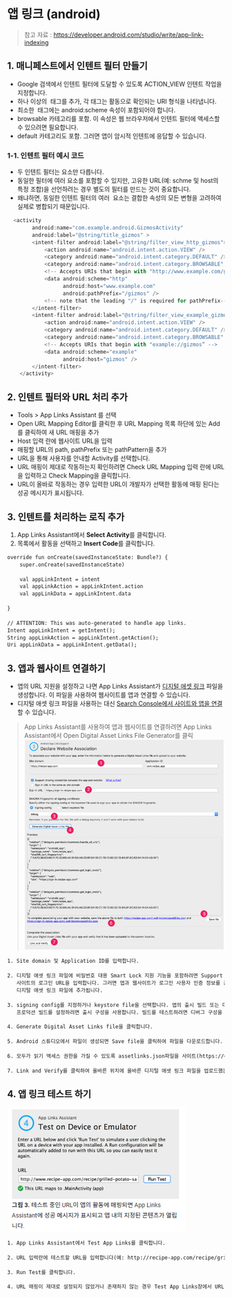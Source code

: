 # 앱 링크 (android)
> 참고 자료 : https://developer.android.com/studio/write/app-link-indexing

## 1. 매니페스트에서 인텐트 필터 만들기

* Google 검색에서 인텐트 필터에 도달할 수 있도록 ACTION_VIEW 인텐트 작업을 지정합니다.
* 하나 이상의 <data> 태그를 추가, 각 태그는 활동으로 확인되는 URI 형식을 나타냅니다. 
* 최소한 <data> 태그에는 android:scheme 속성이 포함되어야 합니다.
* browsable 카테고리를 포함. 이 속성은 웹 브라우저에서 인텐트 필터에 액세스할 수 있으려면 필요합니다. 
* default 카테고리도 포함. 그러면 앱이 암시적 인텐트에 응답할 수 있습니다.
  
### 1-1. 인텐트 필터 예시 코드
  
* 두 인텐트 필터는 <data>요소만 다릅니다. 
* 동일한 필터에 여러 <data>요소를 포함할 수 있지만, 고유한 URL(예: schme 및 host의 특정 조합)을 선언하려는 경우 별도의 필터를 만드는 것이 중요합니다. 
* 왜냐하면, 동일한 인텐트 필터의 여러 <data> 요소는 결합한 속성의 모든 변형을 고려하여 실제로 병합되기 때문입니다.  
  
```javaScript
  <activity
        android:name="com.example.android.GizmosActivity"
        android:label="@string/title_gizmos" >
        <intent-filter android:label="@string/filter_view_http_gizmos">
            <action android:name="android.intent.action.VIEW" />
            <category android:name="android.intent.category.DEFAULT" />
            <category android:name="android.intent.category.BROWSABLE" />
            <!-- Accepts URIs that begin with "http://www.example.com/gizmos” -->
            <data android:scheme="http"
                  android:host="www.example.com"
                  android:pathPrefix="/gizmos" />
            <!-- note that the leading "/" is required for pathPrefix-->
        </intent-filter>
        <intent-filter android:label="@string/filter_view_example_gizmos">
            <action android:name="android.intent.action.VIEW" />
            <category android:name="android.intent.category.DEFAULT" />
            <category android:name="android.intent.category.BROWSABLE" />
            <!-- Accepts URIs that begin with "example://gizmos” -->
            <data android:scheme="example"
                  android:host="gizmos" />
        </intent-filter>
    </activity>
```  
  
## 2. 인텐트 필터와 URL 처리 추가
  
* Tools > App Links Assistant 를 선택
* Open URL Mapping Editor를 클릭한 후 URL Mapping 목록 하단에 있는 Add를 클릭하여 새 URL 매핑을 추가
* Host 입력 란에 웹사이트 URL을 입력
* 매핑할 URL의 path, pathPrefix 또는 pathPattern을 추가
* URL을 통해 사용자를 안내할 Activity를 선택합니다.
* URL 매핑이 제대로 작동하는지 확인하려면 Check URL Mapping 입력 란에 URL을 입력하고 Check Mapping을 클릭합니다. 
* URL이 올바로 작동하는 경우 입력한 URL이 개발자가 선택한 활동에 매핑 된다는 성공 메시지가 표시됩니다.  
  

## 3. 인텐트를 처리하는 로직 추가
  
1. App Links Assistant에서 **Select Activity**를 클릭합니다.
2. 목록에서 활동을 선택하고 **Insert Code**를 클릭합니다.

```xml
override fun onCreate(savedInstanceState: Bundle?) {
    super.onCreate(savedInstanceState)

    val appLinkIntent = intent
    val appLinkAction = appLinkIntent.action
    val appLinkData = appLinkIntent.data

}
  
// ATTENTION: This was auto-generated to handle app links.
Intent appLinkIntent = getIntent();
String appLinkAction = appLinkIntent.getAction();
Uri appLinkData = appLinkIntent.getData();  
```  
  
## 3. 앱과 웹사이트 연결하기
  
* 앱의 URL 지원을 설정하고 나면 App Links Assistant가 [디지털 애셋 링크](https://developer.android.com/training/app-links/verify-android-applinks#web-assoc) 파일을 생성합니다. 이 파일을 사용하여 웹사이트를 앱과 연결할 수 있습니다.
* 디지털 애셋 링크 파일을 사용하는 대신 [Search Console에서 사이트와 앱을 연결](https://support.google.com/webmasters/answer/6212023)할 수 있습니다.
  
> App Links Assistant를 사용하여 앱과 웹사이트를 연결하려면 App Links Assistant에서 Open Digital Asset Links File Generator를 클릭
![ex_screenshot](https://github.com/linkprice/MerchantSetup/blob/appsetup/App/AppSetup/applink_1.png?raw=true)
```xml
1. Site domain 및 Application ID를 입력합니다.

2. 디지털 애셋 링크 파일에 비밀번호 대용 Smart Lock 지원 기능을 포함하려면 Support sharing credentials between the app and the website를 선택하고 
   사이트의 로그인 URL을 입력합니다. 그러면 앱과 웹사이트가 로그인 사용자 인증 정보를 공유한다고 선언하는 문자열(delegate_permission/common.get_login_creds)이 
   디지털 애셋 링크 파일에 추가됩니다. 

3. signing config를 지정하거나 keystore file을 선택합니다. 앱의 출시 빌드 또는 디버그 빌드에 맞는 올바른 구성이나 키 저장소 파일을 선택해야 합니다. 
   프로덕션 빌드를 설정하려면 출시 구성을 사용합니다. 빌드를 테스트하려면 디버그 구성을 사용합니다.

4. Generate Digital Asset Links file을 클릭합니다.

5. Android 스튜디오에서 파일이 생성되면 Save file을 클릭하여 파일을 다운로드합니다.

6. 모두가 읽기 액세스 권한을 가질 수 있도록 assetlinks.json파일을 사이트(https://<yoursite>/.well-known/assetlinks.json)에 업로드합니다.

7. Link and Verify를 클릭하여 올바른 위치에 올바른 디지털 애셋 링크 파일을 업로드했는지 확인합니다.
```  
  

## 4. 앱 링크 테스트 하기

![ex_screenshot](https://github.com/linkprice/MerchantSetup/blob/appsetup/App/AppSetup/applink_2.png?raw=true)
```xml
1. App Links Assistant에서 Test App Links를 클릭합니다.
  
2. URL 입력란에 테스트할 URL을 입력합니다(예: http://recipe-app.com/recipe/grilled-potato-salad).
  
3. Run Test를 클릭합니다.
  
4. URL 매핑이 제대로 설정되지 않았거나 존재하지 않는 경우 Test App Links창에서 URL 아래에 오류 메시지가 표시됩니다.  
```  
